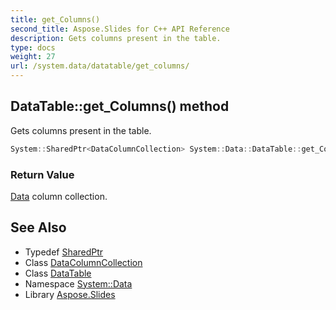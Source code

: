 ```yaml
---
title: get_Columns()
second_title: Aspose.Slides for C++ API Reference
description: Gets columns present in the table.
type: docs
weight: 27
url: /system.data/datatable/get_columns/
---
```

## DataTable::get_Columns() method


Gets columns present in the table.

```cpp
System::SharedPtr<DataColumnCollection> System::Data::DataTable::get_Columns()
```


### Return Value

[Data](../../) column collection.

## See Also

* Typedef [SharedPtr](../../../system/sharedptr/)
* Class [DataColumnCollection](../../datacolumncollection/)
* Class [DataTable](../)
* Namespace [System::Data](../../)
* Library [Aspose.Slides](../../../)